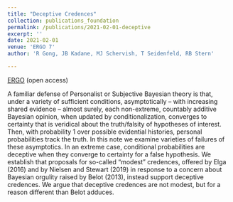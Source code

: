 ```yaml
---
title: "Deceptive Credences"
collection: publications_foundation
permalink: /publications/2021-02-01-deceptive
excerpt: ''
date: 2021-02-01
venue: 'ERGO 7'
author: 'R Gong, JB Kadane, MJ Schervish, T Seidenfeld, RB Stern'

---
```


[ERGO](https://doi.org/10.3998/ergo.1125) (open access)


A familiar defense of Personalist or Subjective Bayesian theory is that, under a variety of
sufficient conditions, asymptotically – with increasing shared evidence – almost surely, each
non-extreme, countably additive Bayesian opinion, when updated by conditionalization,
converges to certainty that is veridical about the truth/falsity of hypotheses of interest. Then,
with probability 1 over possible evidential histories, personal probabilities track the truth. In this
note we examine varieties of failures of these asymptotics. In an extreme case, conditional
probabilities are deceptive when they converge to certainty for a false hypothesis. We establish
that proposals for so-called “modest” credences, offered by Elga (2016) and by Nielsen and
Stewart (2019) in response to a concern about Bayesian orgulity raised by Belot (2013), instead
support deceptive credences. We argue that deceptive credences are not modest, but for a reason
different than Belot adduces.
